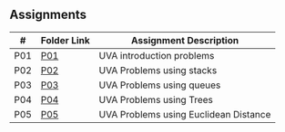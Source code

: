 ## Assignments

| #         | Folder Link                                                                                                   | Assignment Description                             |
| :---:     | ------------------------------------------------------------------------------------------------------------- | ----------------------------------------           |
|  P01      | [P01](https://github.com/DakTheProgrammer/4883-Programming-Techniques-Wilson/tree/master/Assignments/P01)     | UVA introduction problems                          |
|  P02      | [P02](https://github.com/DakTheProgrammer/4883-Programming-Techniques-Wilson/tree/master/Assignments/P02)     | UVA Problems using stacks                          |
|  P03      | [P03](https://github.com/DakTheProgrammer/4883-Programming-Techniques-Wilson/tree/master/Assignments/P03)     | UVA Problems using queues                          |
|  P04      | [P04](https://github.com/DakTheProgrammer/4883-Programming-Techniques-Wilson/tree/master/Assignments/P04)     | UVA Problems using Trees                           |
|  P05      | [P05](https://github.com/DakTheProgrammer/4883-Programming-Techniques-Wilson/tree/master/Assignments/P05)     | UVA Problems using Euclidean Distance              |